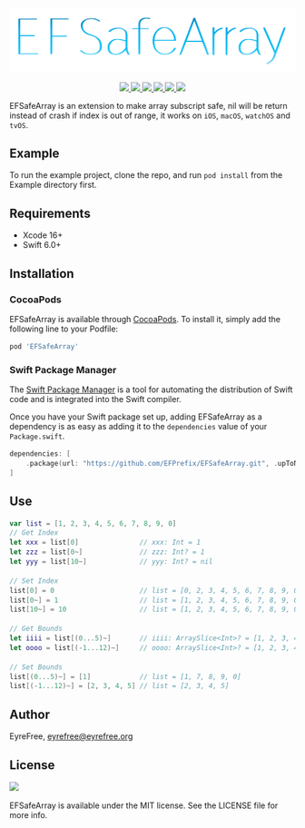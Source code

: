 ![](https://raw.githubusercontent.com/EFPrefix/EFSafeArray/master/Assets/EFSafeArray.png)

<p align="center">
    <a href="https://github.com/Carthage/Carthage/">
        <img src="https://img.shields.io/badge/Carthage-compatible-4BC51D.svg?style=flat">
    </a>
    <a href="https://swiftpackageindex.com/EFPrefix/EFSafeArray">
        <img src="https://img.shields.io/badge/SPM-ready-orange.svg">
    </a>
    <a href="http://cocoapods.org/pods/EFSafeArray">
    	<img src="https://img.shields.io/cocoapods/v/EFSafeArray.svg?style=flat">
    </a>
    <a href="http://cocoapods.org/pods/EFSafeArray">
    	<img src="https://img.shields.io/cocoapods/p/EFSafeArray.svg?style=flat">
    </a>
    <a href="https://github.com/apple/swift">
    	<img src="https://img.shields.io/badge/language-swift-orange.svg">
    </a>
    <a href="https://raw.githubusercontent.com/EFPrefix/EFSafeArray/master/LICENSE">
    	<img src="https://img.shields.io/cocoapods/l/EFSafeArray.svg?style=flat">
    </a>
</p>

EFSafeArray is an extension to make array subscript safe, nil will be return instead of crash if index is out of range, it works on `iOS`, `macOS`, `watchOS` and `tvOS`.

## Example

To run the example project, clone the repo, and run `pod install` from the Example directory first.

## Requirements

- Xcode 16+
- Swift 6.0+

## Installation

### CocoaPods

EFSafeArray is available through [CocoaPods](http://cocoapods.org). To install it, simply add the following line to your Podfile:

```ruby
pod 'EFSafeArray'
```

### Swift Package Manager

The [Swift Package Manager](https://swift.org/package-manager/) is a tool for automating the distribution of Swift code and is integrated into the Swift compiler.

Once you have your Swift package set up, adding EFSafeArray as a dependency is as easy as adding it to the `dependencies` value of your `Package.swift`.

```swift
dependencies: [
    .package(url: "https://github.com/EFPrefix/EFSafeArray.git", .upToNextMinor(from: "6.0.0.0"))
]
```

## Use

```swift
var list = [1, 2, 3, 4, 5, 6, 7, 8, 9, 0]
// Get Index
let xxx = list[0]               // xxx: Int = 1
let zzz = list[0~]              // zzz: Int? = 1
let yyy = list[10~]             // yyy: Int? = nil

// Set Index
list[0] = 0                     // list = [0, 2, 3, 4, 5, 6, 7, 8, 9, 0]
list[0~] = 1                    // list = [1, 2, 3, 4, 5, 6, 7, 8, 9, 0]
list[10~] = 10                  // list = [1, 2, 3, 4, 5, 6, 7, 8, 9, 0]

// Get Bounds
let iiii = list[(0...5)~]       // iiii: ArraySlice<Int>? = [1, 2, 3, 4, 5, 6]
let oooo = list[(-1...12)~]     // oooo: ArraySlice<Int>? = [1, 2, 3, 4, 5, 6, 7, 8, 9, 0]

// Set Bounds
list[(0...5)~] = [1]            // list = [1, 7, 8, 9, 0]
list[(-1...12)~] = [2, 3, 4, 5] // list = [2, 3, 4, 5]
```

## Author

EyreFree, eyrefree@eyrefree.org

## License

![](https://upload.wikimedia.org/wikipedia/commons/thumb/f/f8/License_icon-mit-88x31-2.svg/128px-License_icon-mit-88x31-2.svg.png)

EFSafeArray is available under the MIT license. See the LICENSE file for more info.
